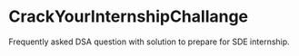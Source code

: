# CrackYourInternshipChallange
Frequently asked DSA question with solution to prepare for SDE internship.
